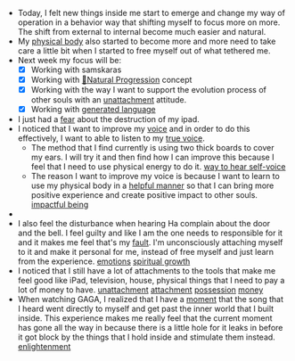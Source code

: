 - Today, I felt new things inside me start to emerge and change my way of operation in a behavior way that shifting myself to focus more on more. The shift from external to internal become much easier and natural.
- My [physical body](<physical body.md>) also started to become more and more need to take care a little bit when I started to free myself out of what tethered me.
- Next week my focus will be:
    - [x] Working with samskaras
    - [x] Working with [🌱Natural Progression](<🌱Natural Progression.md>) concept
    - [x] Working with the way I want to support the evolution process of other souls with an [unattachment](<unattachment.md>) attitude.
    - [x] Working with [generated language](<generated language.md>)
- I just had a [fear](<fear.md>) about the destruction of my ipad.
- I noticed that I want to improve my [voice](<voice.md>) and in order to do this effectively, I want to able to listen to my [true voice](<true voice.md>). 
    - The method that I find currently is using two thick boards to cover my ears. I will try it and then find how I can improve this because I feel that I need to use physical energy to do it. [way to hear self-voice](<way to hear self-voice.md>)
    - The reason I want to improve my voice is because I want to learn to use my physical body in a [helpful manner](<helpful manner.md>) so that I can bring more positive experience and create positive impact to other souls. [impactful being](<impactful being.md>)
- 
- I also feel the disturbance when hearing Ha complain about the door and the bell. I feel guilty and like I am the one needs to responsible for it and it makes me feel that's my [fault](<fault.md>). I'm unconsciously attaching myself to it and make it personal for me, instead of free myself and just learn from the experience. [emotions](<emotions.md>) [spiritual growth](<spiritual growth.md>)
- I noticed that I still have a lot of attachments to the tools that make me feel good like iPad, television, house, physical things that I need to pay a lot of money to have. [unattachment](<unattachment.md>) [attachment](<attachment.md>) [possession](<possession.md>) [money](<money.md>) 
- When watching GAGA, I realized that I have a [moment](<moment.md>) that the song that I heard went directly to myself and get past the inner world that I built inside. This experience makes me really feel that the current moment has gone all the way in because there is a little hole for it leaks in before it got block by the things that I hold inside and stimulate them instead. [enlightenment](<enlightenment.md>)
